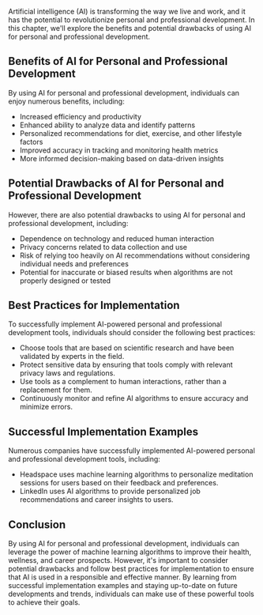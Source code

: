 

Artificial intelligence (AI) is transforming the way we live and work, and it has the potential to revolutionize personal and professional development. In this chapter, we'll explore the benefits and potential drawbacks of using AI for personal and professional development.

Benefits of AI for Personal and Professional Development
--------------------------------------------------------

By using AI for personal and professional development, individuals can enjoy numerous benefits, including:

* Increased efficiency and productivity
* Enhanced ability to analyze data and identify patterns
* Personalized recommendations for diet, exercise, and other lifestyle factors
* Improved accuracy in tracking and monitoring health metrics
* More informed decision-making based on data-driven insights

Potential Drawbacks of AI for Personal and Professional Development
-------------------------------------------------------------------

However, there are also potential drawbacks to using AI for personal and professional development, including:

* Dependence on technology and reduced human interaction
* Privacy concerns related to data collection and use
* Risk of relying too heavily on AI recommendations without considering individual needs and preferences
* Potential for inaccurate or biased results when algorithms are not properly designed or tested

Best Practices for Implementation
---------------------------------

To successfully implement AI-powered personal and professional development tools, individuals should consider the following best practices:

* Choose tools that are based on scientific research and have been validated by experts in the field.
* Protect sensitive data by ensuring that tools comply with relevant privacy laws and regulations.
* Use tools as a complement to human interactions, rather than a replacement for them.
* Continuously monitor and refine AI algorithms to ensure accuracy and minimize errors.

Successful Implementation Examples
----------------------------------

Numerous companies have successfully implemented AI-powered personal and professional development tools, including:

* Headspace uses machine learning algorithms to personalize meditation sessions for users based on their feedback and preferences.
* LinkedIn uses AI algorithms to provide personalized job recommendations and career insights to users.

Conclusion
----------

By using AI for personal and professional development, individuals can leverage the power of machine learning algorithms to improve their health, wellness, and career prospects. However, it's important to consider potential drawbacks and follow best practices for implementation to ensure that AI is used in a responsible and effective manner. By learning from successful implementation examples and staying up-to-date on future developments and trends, individuals can make use of these powerful tools to achieve their goals.
